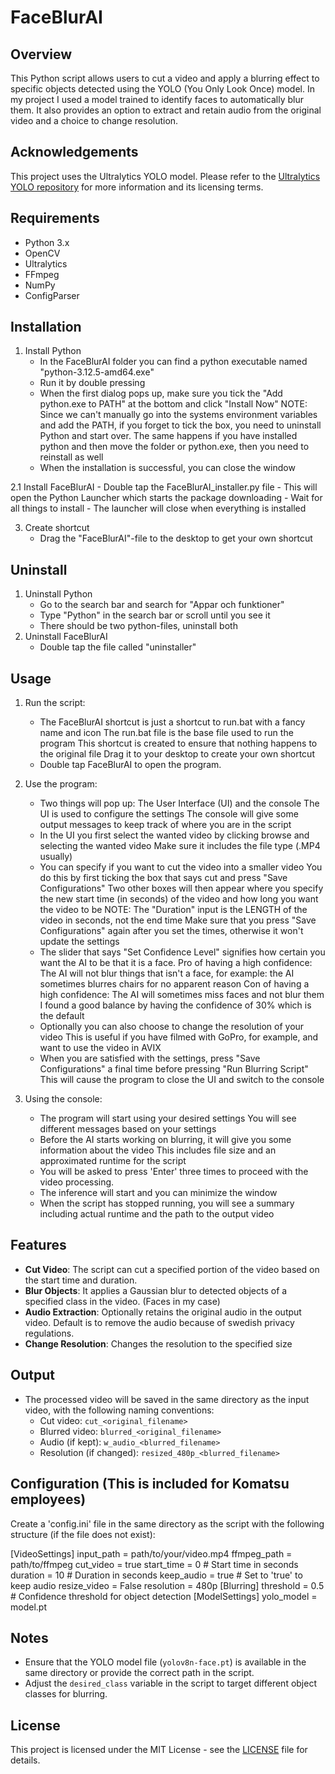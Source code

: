 # FaceBlurAI

## Overview
This Python script allows users to cut a video and apply a blurring effect to specific objects detected using the YOLO (You Only Look Once) model. 
In my project I used a model trained to identify faces to automatically blur them. 
It also provides an option to extract and retain audio from the original video and a choice to change resolution.

## Acknowledgements
This project uses the Ultralytics YOLO model. Please refer to the [Ultralytics YOLO repository](https://github.com/ultralytics/ultralytics) for more information and its licensing terms.


## Requirements
- Python 3.x
- OpenCV
- Ultralytics
- FFmpeg
- NumPy
- ConfigParser

## Installation
1. Install Python
	- In the FaceBlurAI folder you can find a python executable named "python-3.12.5-amd64.exe"
	- Run it by double pressing
	- When the first dialog pops up, make sure you tick the "Add python.exe to PATH" at the bottom and click "Install Now"
		NOTE: Since we can't manually go into the systems environment variables and add the PATH, if you forget to tick the box, you need to uninstall Python and start over.
		      The same happens if you have installed python and then move the folder or python.exe, then you need to reinstall as well
	- When the installation is successful, you can close the window

2.1 Install FaceBlurAI
	- Double tap the FaceBlurAI_installer.py file
	- This will open the Python Launcher which starts the package downloading
	- Wait for all things to install
	- The launcher will close when everything is installed

3. Create shortcut
	- Drag the "FaceBlurAI"-file to the desktop to get your own shortcut

## Uninstall
1. Uninstall Python
	- Go to the search bar and search for "Appar och funktioner"
	- Type "Python" in the search bar or scroll until you see it
	- There should be two python-files, uninstall both
2. Uninstall FaceBlurAI
	- Double tap the file called "uninstaller"

## Usage
1. Run the script:
	- The FaceBlurAI shortcut is just a shortcut to run.bat with a fancy name and icon
		The run.bat file is the base file used to run the program
		This shortcut is created to ensure that nothing happens to the original file
		Drag it to your desktop to create your own shortcut
	- Double tap FaceBlurAI to open the program.
2. Use the program:
	- Two things will pop up: The User Interface (UI) and the console
		The UI is used to configure the settings
		The console will give some output messages to keep track of where you are in the script
	- In the UI you first select the wanted video by clicking browse and selecting the wanted video
		Make sure it includes the file type (.MP4 usually)
	- You can specify if you want to cut the video into a smaller video
		You do this by first ticking the box that says cut and press "Save Configurations"
		Two other boxes will then appear where you specify the new start time (in seconds) of the video and how long you want the video to be
		NOTE: The "Duration" input is the LENGTH of the video in seconds, not the end time
		Make sure that you press "Save Configurations" again after you set the times, otherwise it won't update the settings
	- The slider that says "Set Confidence Level" signifies how certain you want the AI to be that it is a face.
		Pro of having a high confidence: The AI will not blur things that isn't a face, for example: the AI sometimes blurres chairs for no apparent reason
		Con of having a high confidence: The AI will sometimes miss faces and not blur them
		I found a good balance by having the confidence of 30% which is the default
	- Optionally you can also choose to change the resolution of your video
		This is useful if you have filmed with GoPro, for example, and want to use the video in AVIX
	- When you are satisfied with the settings, press "Save Configurations" a final time before pressing "Run Blurring Script"
		This will cause the program to close the UI and switch to the console
   
2. Using the console: 
	- The program will start using your desired settings
		You will see different messages based on your settings
	- Before the AI starts working on blurring, it will give you some information about the video
		This includes file size and an approximated runtime for the script
	- You will be asked to press 'Enter' three times to proceed with the video processing.
	- The inference will start and you can minimize the window
	- When the script has stopped running, you will see a summary including actual runtime and the path to the output video

## Features
- **Cut Video**: The script can cut a specified portion of the video based on the start time and duration.
- **Blur Objects**: It applies a Gaussian blur to detected objects of a specified class in the video. (Faces in my case)
- **Audio Extraction**: Optionally retains the original audio in the output video. Default is to remove the audio because of swedish privacy regulations.
- **Change Resolution**: Changes the resolution to the specified size

## Output
- The processed video will be saved in the same directory as the input video, with the following naming conventions:
  - Cut video: `cut_<original_filename>`
  - Blurred video: `blurred_<original_filename>`
  - Audio (if kept): `w_audio_<blurred_filename>`
  - Resolution (if changed): `resized_480p_<blurred_filename>`

## Configuration (This is included for Komatsu employees)
Create a 'config.ini' file in the same directory as the script with the following structure (if the file does not exist):

[VideoSettings]
input_path = path/to/your/video.mp4
ffmpeg_path = path/to/ffmpeg
cut_video = true
start_time = 0 # Start time in seconds
duration = 10 # Duration in seconds
keep_audio = true # Set to 'true' to keep audio
resize_video = False
resolution = 480p
[Blurring]
threshold = 0.5 # Confidence threshold for object detection
[ModelSettings]
yolo_model = model.pt

## Notes
- Ensure that the YOLO model file (`yolov8n-face.pt`) is available in the same directory or provide the correct path in the script.
- Adjust the `desired_class` variable in the script to target different object classes for blurring.

## License
This project is licensed under the MIT License - see the [LICENSE](LICENSE) file for details.

